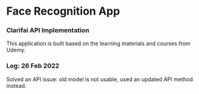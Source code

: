 # Face Recognition App 

### Clarifai API Implementation
This application is built based on the learning materials and courses from Udemy.

### Log: 26 Feb 2022
Solved an API issue: old model is not usable, used an updated API method instead.